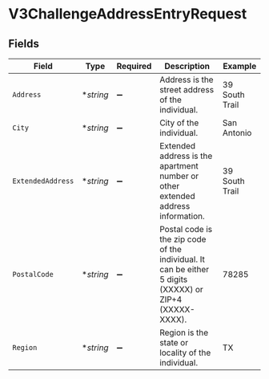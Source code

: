 # V3ChallengeAddressEntryRequest


## Fields

| Field                                                                                                   | Type                                                                                                    | Required                                                                                                | Description                                                                                             | Example                                                                                                 |
| ------------------------------------------------------------------------------------------------------- | ------------------------------------------------------------------------------------------------------- | ------------------------------------------------------------------------------------------------------- | ------------------------------------------------------------------------------------------------------- | ------------------------------------------------------------------------------------------------------- |
| `Address`                                                                                               | **string*                                                                                               | :heavy_minus_sign:                                                                                      | Address is the street address of the individual.                                                        | 39 South Trail                                                                                          |
| `City`                                                                                                  | **string*                                                                                               | :heavy_minus_sign:                                                                                      | City of the individual.                                                                                 | San Antonio                                                                                             |
| `ExtendedAddress`                                                                                       | **string*                                                                                               | :heavy_minus_sign:                                                                                      | Extended address is the apartment number or other extended address information.                         | 39 South Trail                                                                                          |
| `PostalCode`                                                                                            | **string*                                                                                               | :heavy_minus_sign:                                                                                      | Postal code is the zip code of the individual. It can be either 5 digits (XXXXX) or ZIP+4 (XXXXX-XXXX). | 78285                                                                                                   |
| `Region`                                                                                                | **string*                                                                                               | :heavy_minus_sign:                                                                                      | Region is the state or locality of the individual.                                                      | TX                                                                                                      |